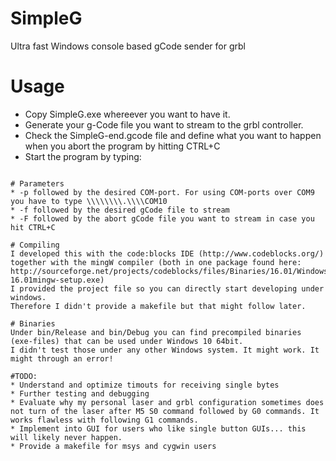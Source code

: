 # SimpleG
Ultra fast Windows console based gCode sender for grbl

# Usage
* Copy SimpleG.exe whereever you want to have it.
* Generate your g-Code file you want to stream to the grbl controller.
* Check the SimpleG-end.gcode file and define what you want to happen when you abort the program by hitting CTRL+C
* Start the program by typing: 
```SimpleG.exe -f test.gcode -F SimpleG-end.gcode -p com6

# Parameters
* -p followed by the desired COM-port. For using COM-ports over COM9 you have to type \\\\\\\\.\\\\COM10
* -f followed by the desired gCode file to stream
* -F followed by the abort gCode file you want to stream in case you hit CTRL+C

# Compiling
I developed this with the code:blocks IDE (http://www.codeblocks.org/) together with the mingW compiler (both in one package found here: http://sourceforge.net/projects/codeblocks/files/Binaries/16.01/Windows/codeblocks-16.01mingw-setup.exe)
I provided the project file so you can directly start developing under windows.
Therefore I didn't provide a makefile but that might follow later.

# Binaries
Under bin/Release and bin/Debug you can find precompiled binaries (exe-files) that can be used under Windows 10 64bit.
I didn't test those under any other Windows system. It might work. It might through an error!

#TODO:
* Understand and optimize timouts for receiving single bytes
* Further testing and debugging
* Evaluate why my personal laser and grbl configuration sometimes does not turn of the laser after M5 S0 command followed by G0 commands. It works flawless with following G1 commands.
* Implement into GUI for users who like single button GUIs... this will likely never happen.
* Provide a makefile for msys and cygwin users